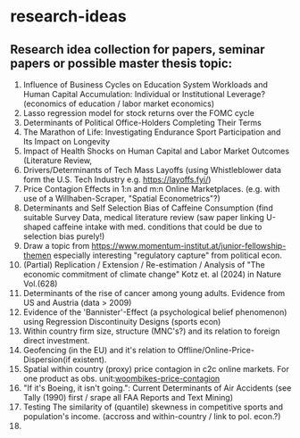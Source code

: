 # research-ideas
## Research idea collection for papers, seminar papers or possible master thesis topic:

1) Influence of Business Cycles on Education System Workloads and Human Capital Accumulation: Individual or Institutional Leverage? (economics of education / labor market economics)
2) Lasso regression model for stock returns over the FOMC cycle 
3) Determinants of Political Office-Holders Completing Their Terms 
4) The Marathon of Life: Investigating Endurance Sport Participation and Its Impact on Longevity
5) Impact of Health Shocks on Human Capital and Labor Market Outcomes (Literature Review, 
6) Drivers/Determinants of Tech Mass Layoffs (using Whistleblower data form the U.S. Tech Industry e.g. https://layoffs.fyi/)
7) Price Contagion Effects in 1:n and m:n Online Marketplaces. (e.g. with use of a Willhaben-Scraper, "Spatial Econometrics"?)
8) Determinants and Self Selection Bias of Caffeine Consumption (find suitable Survey Data, medical literature review (saw paper linking U-shaped caffeine intake with med. conditions that could be due to selection bias purely!)
9) Draw a topic from https://www.momentum-institut.at/junior-fellowship-themen especially interesting "regulatory capture" from political econ.
10) (Partial) Replication / Extension / Re-estimation / Analysis of "The economic commitment of climate change" Kotz et. al (2024) in Nature Vol.(628)
11) Determinants of the rise of cancer among young adults. Evidence from US and Austria (data > 2009)
12) Evidence of the 'Bannister'-Effect (a psychological belief phenomenon) using Regression Discontinuity Designs (sports econ)
13) Within country firm size, structure (MNC's?) and its relation to foreign direct investment.
14) Geofencing (in the EU) and it's relation to Offline/Online-Price-Dispersion(if existent).
15) Spatial within country (proxy) price contagion in c2c online markets. For one product as obs. unit:[woombikes-price-contagion](https://github.com/felix-reichel/woombikes-price-contagion)
16) "If it's Boeing, it isn't going.": Current Determinants of Air Accidents (see Tally (1990) first / srape all FAA Reports and Text Mining)
17) Testing The similarity of (quantile) skewness in competitive sports and population's income. (accross and within-country / link to pol. econ.?)
18) 
    


